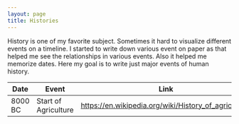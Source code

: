 ```yaml
---
layout: page
title: Histories
---
```


History is one of my favorite subject. Sometimes it hard to visualize different events on a timeline. I started to write down various event on paper as that helped me see the relationships in various events. Also it helped me memorize dates. Here my goal is to write just major events of human history.

Date | Event | Link
---- | ----- | ----
8000 BC | Start of Agriculture | https://en.wikipedia.org/wiki/History_of_agriculture

